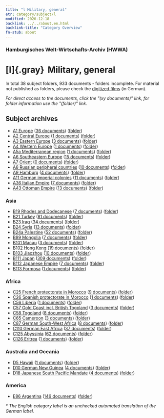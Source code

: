 ```yaml
---
title: "l Military, general"
etr: category/subject/l
modified: 2020-12-18
backlink: ../../about.en.html
backlink-title: "Category Overview"
fn-stub: about
---
```


### Hamburgisches Welt-Wirtschafts-Archiv (HWWA)
# [l]{.gray}&#8201; Military, general&#160; 





In total 38 subject folders, 933 documents - folders incomplete.
For material not published as folders, please check the [digitized films](/film/h1_sh) (in German).

_For direct access to the documents, click the "(xy documents)" link, for folder information use the "(folder)" link._

## Subject archives


- [A1 Europe](../../../geo/about.en.html#A1) (<a href="https://dfg-viewer.de/show/?tx_dlf[id]=https://pm20.zbw.eu/mets/sh/1408xx/140892/1447xx/144762/public.mets.en.xml" target="_blank">36 documents</a>) ([folder](http://purl.org/pressemappe20/folder/sh/140892,144762))
- [A2 Central Europe](../../../geo/about.en.html#A2) (<a href="https://dfg-viewer.de/show/?tx_dlf[id]=https://pm20.zbw.eu/mets/sh/1408xx/140895/1447xx/144762/public.mets.en.xml" target="_blank">1 documents</a>) ([folder](http://purl.org/pressemappe20/folder/sh/140895,144762))
- [A3 Eastern Europe](../../../geo/about.en.html#A3) (<a href="https://dfg-viewer.de/show/?tx_dlf[id]=https://pm20.zbw.eu/mets/sh/1408xx/140896/1447xx/144762/public.mets.en.xml" target="_blank">3 documents</a>) ([folder](http://purl.org/pressemappe20/folder/sh/140896,144762))
- [A4 Western Europe](../../../geo/about.en.html#A4) (<a href="https://dfg-viewer.de/show/?tx_dlf[id]=https://pm20.zbw.eu/mets/sh/1408xx/140897/1447xx/144762/public.mets.en.xml" target="_blank">1 documents</a>) ([folder](http://purl.org/pressemappe20/folder/sh/140897,144762))
- [A5a Mediterranean region](../../../geo/about.en.html#A5a) (<a href="https://dfg-viewer.de/show/?tx_dlf[id]=https://pm20.zbw.eu/mets/sh/1408xx/140899/1447xx/144762/public.mets.en.xml" target="_blank">1 documents</a>) ([folder](http://purl.org/pressemappe20/folder/sh/140899,144762))
- [A6 Southeastern Europe](../../../geo/about.en.html#A6) (<a href="https://dfg-viewer.de/show/?tx_dlf[id]=https://pm20.zbw.eu/mets/sh/1409xx/140900/1447xx/144762/public.mets.en.xml" target="_blank">15 documents</a>) ([folder](http://purl.org/pressemappe20/folder/sh/140900,144762))
- [A7 Orient](../../../geo/about.en.html#A7) (<a href="https://dfg-viewer.de/show/?tx_dlf[id]=https://pm20.zbw.eu/mets/sh/1409xx/140902/1447xx/144762/public.mets.en.xml" target="_blank">0 documents</a>) ([folder](http://purl.org/pressemappe20/folder/sh/140902,144762))
- [A8 Russian peripheral countries](../../../geo/about.en.html#A8) (<a href="https://dfg-viewer.de/show/?tx_dlf[id]=https://pm20.zbw.eu/mets/sh/1409xx/140904/1447xx/144762/public.mets.en.xml" target="_blank">10 documents</a>) ([folder](http://purl.org/pressemappe20/folder/sh/140904,144762))
- [A9 Hamburg](../../../geo/about.en.html#A9) (<a href="https://dfg-viewer.de/show/?tx_dlf[id]=https://pm20.zbw.eu/mets/sh/1409xx/140905/1447xx/144762/public.mets.en.xml" target="_blank">4 documents</a>) ([folder](http://purl.org/pressemappe20/folder/sh/140905,144762))
- [A11 German imperial colonies](../../../geo/about.en.html#A11) (<a href="https://dfg-viewer.de/show/?tx_dlf[id]=https://pm20.zbw.eu/mets/sh/1409xx/140960/1447xx/144762/public.mets.en.xml" target="_blank">11 documents</a>) ([folder](http://purl.org/pressemappe20/folder/sh/140960,144762))
- [A36 Italian Empire](../../../geo/about.en.html#A36) (<a href="https://dfg-viewer.de/show/?tx_dlf[id]=https://pm20.zbw.eu/mets/sh/1410xx/141012/1447xx/144762/public.mets.en.xml" target="_blank">7 documents</a>) ([folder](http://purl.org/pressemappe20/folder/sh/141012,144762))
- [A43 Ottoman Empire](../../../geo/about.en.html#A43) (<a href="https://dfg-viewer.de/show/?tx_dlf[id]=https://pm20.zbw.eu/mets/sh/1410xx/141034/1447xx/144762/public.mets.en.xml" target="_blank">13 documents</a>) ([folder](http://purl.org/pressemappe20/folder/sh/141034,144762))

### Asia

- [B19 Rhodes and Dodecanese](../../../geo/about.en.html#B19) (<a href="https://dfg-viewer.de/show/?tx_dlf[id]=https://pm20.zbw.eu/mets/sh/1411xx/141106/1447xx/144762/public.mets.en.xml" target="_blank">7 documents</a>) ([folder](http://purl.org/pressemappe20/folder/sh/141106,144762))
- [B21 Turkey](../../../geo/about.en.html#B21) (<a href="https://dfg-viewer.de/show/?tx_dlf[id]=https://pm20.zbw.eu/mets/sh/1411xx/141111/1447xx/144762/public.mets.en.xml" target="_blank">81 documents</a>) ([folder](http://purl.org/pressemappe20/folder/sh/141111,144762))
- [B23 Iraq](../../../geo/about.en.html#B23) (<a href="https://dfg-viewer.de/show/?tx_dlf[id]=https://pm20.zbw.eu/mets/sh/1411xx/141113/1447xx/144762/public.mets.en.xml" target="_blank">34 documents</a>) ([folder](http://purl.org/pressemappe20/folder/sh/141113,144762))
- [B24 Syria](../../../geo/about.en.html#B24) (<a href="https://dfg-viewer.de/show/?tx_dlf[id]=https://pm20.zbw.eu/mets/sh/1411xx/141114/1447xx/144762/public.mets.en.xml" target="_blank">13 documents</a>) ([folder](http://purl.org/pressemappe20/folder/sh/141114,144762))
- [B24a Palestine](../../../geo/about.en.html#B24a) (<a href="https://dfg-viewer.de/show/?tx_dlf[id]=https://pm20.zbw.eu/mets/sh/1411xx/141115/1447xx/144762/public.mets.en.xml" target="_blank">52 documents</a>) ([folder](http://purl.org/pressemappe20/folder/sh/141115,144762))
- [B99 Mongolia](../../../geo/about.en.html#B99) (<a href="https://dfg-viewer.de/show/?tx_dlf[id]=https://pm20.zbw.eu/mets/sh/1412xx/141261/1447xx/144762/public.mets.en.xml" target="_blank">7 documents</a>) ([folder](http://purl.org/pressemappe20/folder/sh/141261,144762))
- [B101 Macau](../../../geo/about.en.html#B101) (<a href="https://dfg-viewer.de/show/?tx_dlf[id]=https://pm20.zbw.eu/mets/sh/1412xx/141267/1447xx/144762/public.mets.en.xml" target="_blank">3 documents</a>) ([folder](http://purl.org/pressemappe20/folder/sh/141267,144762))
- [B102 Hong Kong](../../../geo/about.en.html#B102) (<a href="https://dfg-viewer.de/show/?tx_dlf[id]=https://pm20.zbw.eu/mets/sh/1412xx/141268/1447xx/144762/public.mets.en.xml" target="_blank">19 documents</a>) ([folder](http://purl.org/pressemappe20/folder/sh/141268,144762))
- [B103 Jiaozhou](../../../geo/about.en.html#B103) (<a href="https://dfg-viewer.de/show/?tx_dlf[id]=https://pm20.zbw.eu/mets/sh/1261xx/126163/1447xx/144762/public.mets.en.xml" target="_blank">10 documents</a>) ([folder](http://purl.org/pressemappe20/folder/sh/126163,144762))
- [B111 Japan](../../../geo/about.en.html#B111) (<a href="https://dfg-viewer.de/show/?tx_dlf[id]=https://pm20.zbw.eu/mets/sh/1412xx/141272/1447xx/144762/public.mets.en.xml" target="_blank">309 documents</a>) ([folder](http://purl.org/pressemappe20/folder/sh/141272,144762))
- [B112 Japanese Empire](../../../geo/about.en.html#B112) (<a href="https://dfg-viewer.de/show/?tx_dlf[id]=https://pm20.zbw.eu/mets/sh/1412xx/141273/1447xx/144762/public.mets.en.xml" target="_blank">7 documents</a>) ([folder](http://purl.org/pressemappe20/folder/sh/141273,144762))
- [B113 Formosa](../../../geo/about.en.html#B113) (<a href="https://dfg-viewer.de/show/?tx_dlf[id]=https://pm20.zbw.eu/mets/sh/1412xx/141274/1447xx/144762/public.mets.en.xml" target="_blank">1 documents</a>) ([folder](http://purl.org/pressemappe20/folder/sh/141274,144762))

### Africa

- [C25 French protectorate in Morocco](../../../geo/about.en.html#C25) (<a href="https://dfg-viewer.de/show/?tx_dlf[id]=https://pm20.zbw.eu/mets/sh/1413xx/141358/1447xx/144762/public.mets.en.xml" target="_blank">9 documents</a>) ([folder](http://purl.org/pressemappe20/folder/sh/141358,144762))
- [C26 Spanish protectorate in Morocco](../../../geo/about.en.html#C26) (<a href="https://dfg-viewer.de/show/?tx_dlf[id]=https://pm20.zbw.eu/mets/sh/1413xx/141359/1447xx/144762/public.mets.en.xml" target="_blank">1 documents</a>) ([folder](http://purl.org/pressemappe20/folder/sh/141359,144762))
- [C56 Liberia](../../../geo/about.en.html#C56) (<a href="https://dfg-viewer.de/show/?tx_dlf[id]=https://pm20.zbw.eu/mets/sh/1414xx/141405/1447xx/144762/public.mets.en.xml" target="_blank">1 documents</a>) ([folder](http://purl.org/pressemappe20/folder/sh/141405,144762))
- [C57 Gold Coast incl. British Togoland](../../../geo/about.en.html#C57) (<a href="https://dfg-viewer.de/show/?tx_dlf[id]=https://pm20.zbw.eu/mets/sh/1414xx/141406/1447xx/144762/public.mets.en.xml" target="_blank">3 documents</a>) ([folder](http://purl.org/pressemappe20/folder/sh/141406,144762))
- [C58 Togoland](../../../geo/about.en.html#C58) (<a href="https://dfg-viewer.de/show/?tx_dlf[id]=https://pm20.zbw.eu/mets/sh/1414xx/141408/1447xx/144762/public.mets.en.xml" target="_blank">8 documents</a>) ([folder](http://purl.org/pressemappe20/folder/sh/141408,144762))
- [C65 Cameroon](../../../geo/about.en.html#C65) (<a href="https://dfg-viewer.de/show/?tx_dlf[id]=https://pm20.zbw.eu/mets/sh/1414xx/141410/1447xx/144762/public.mets.en.xml" target="_blank">3 documents</a>) ([folder](http://purl.org/pressemappe20/folder/sh/141410,144762))
- [C87 German South-West Africa](../../../geo/about.en.html#C87) (<a href="https://dfg-viewer.de/show/?tx_dlf[id]=https://pm20.zbw.eu/mets/sh/1414xx/141450/1447xx/144762/public.mets.en.xml" target="_blank">8 documents</a>) ([folder](http://purl.org/pressemappe20/folder/sh/141450,144762))
- [C110 German East Africa](../../../geo/about.en.html#C110) (<a href="https://dfg-viewer.de/show/?tx_dlf[id]=https://pm20.zbw.eu/mets/sh/1414xx/141471/1447xx/144762/public.mets.en.xml" target="_blank">37 documents</a>) ([folder](http://purl.org/pressemappe20/folder/sh/141471,144762))
- [C125 Abyssinia](../../../geo/about.en.html#C125) (<a href="https://dfg-viewer.de/show/?tx_dlf[id]=https://pm20.zbw.eu/mets/sh/1414xx/141482/1447xx/144762/public.mets.en.xml" target="_blank">62 documents</a>) ([folder](http://purl.org/pressemappe20/folder/sh/141482,144762))
- [C126 Eritrea](../../../geo/about.en.html#C126) (<a href="https://dfg-viewer.de/show/?tx_dlf[id]=https://pm20.zbw.eu/mets/sh/1414xx/141483/1447xx/144762/public.mets.en.xml" target="_blank">1 documents</a>) ([folder](http://purl.org/pressemappe20/folder/sh/141483,144762))

### Australia and Oceania

- [D5 Hawaii](../../../geo/about.en.html#D5) (<a href="https://dfg-viewer.de/show/?tx_dlf[id]=https://pm20.zbw.eu/mets/sh/1415xx/141595/1447xx/144762/public.mets.en.xml" target="_blank">1 documents</a>) ([folder](http://purl.org/pressemappe20/folder/sh/141595,144762))
- [D10 German New Guinea](../../../geo/about.en.html#D10) (<a href="https://dfg-viewer.de/show/?tx_dlf[id]=https://pm20.zbw.eu/mets/sh/1416xx/141601/1447xx/144762/public.mets.en.xml" target="_blank">4 documents</a>) ([folder](http://purl.org/pressemappe20/folder/sh/141601,144762))
- [D18 Japanese South Pacific Mandate](../../../geo/about.en.html#D18) (<a href="https://dfg-viewer.de/show/?tx_dlf[id]=https://pm20.zbw.eu/mets/sh/1416xx/141618/1447xx/144762/public.mets.en.xml" target="_blank">4 documents</a>) ([folder](http://purl.org/pressemappe20/folder/sh/141618,144762))

### America

- [E86 Argentina](../../../geo/about.en.html#E86) (<a href="https://dfg-viewer.de/show/?tx_dlf[id]=https://pm20.zbw.eu/mets/sh/1416xx/141692/1447xx/144762/public.mets.en.xml" target="_blank">146 documents</a>) ([folder](http://purl.org/pressemappe20/folder/sh/141692,144762))


_* The English category label is an unchecked automated translation of the German label._

